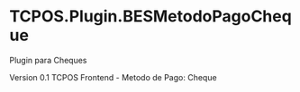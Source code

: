 # TCPOS.Plugin.BESMetodoPagoCheque
Plugin para Cheques


Version 0.1 TCPOS Frontend - Metodo de Pago: Cheque